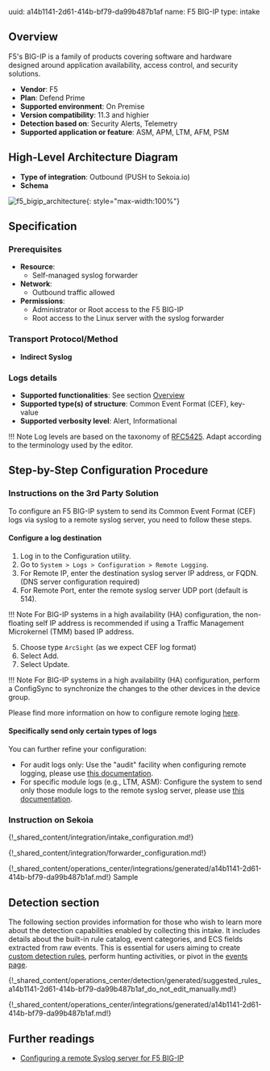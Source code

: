 uuid: a14b1141-2d61-414b-bf79-da99b487b1af
name: F5 BIG-IP
type: intake

## Overview

F5's BIG-IP is a family of products covering software and hardware designed around application availability, access control, and security solutions.

- **Vendor**: F5
- **Plan**: Defend Prime
- **Supported environment**: On Premise
- **Version compatibility**: 11.3 and highier
- **Detection based on**: Security Alerts, Telemetry
- **Supported application or feature**: ASM, APM, LTM, AFM, PSM

## High-Level Architecture Diagram

- **Type of integration**: Outbound (PUSH to Sekoia.io)
- **Schema**

![f5_bigip_architecture](/assets/integration/f5_bigip_architecture.png){: style="max-width:100%"}

## Specification

### Prerequisites

- **Resource**:
    - Self-managed syslog forwarder
- **Network**:
    - Outbound traffic allowed
- **Permissions**:
    - Administrator or Root access to the F5 BIG-IP
    - Root access to the Linux server with the syslog forwarder

### Transport Protocol/Method

- **Indirect Syslog**

### Logs details

- **Supported functionalities**: See section [Overview](#overview)
- **Supported type(s) of structure**: Common Event Format (CEF), key-value
- **Supported verbosity level**: Alert, Informational

!!! Note
    Log levels are based on the taxonomy of [RFC5425](https://datatracker.ietf.org/doc/html/rfc5424). Adapt according to the terminology used by the editor.

## Step-by-Step Configuration Procedure

### Instructions on the 3rd Party Solution

To configure an F5 BIG-IP system to send its Common Event Format (CEF) logs via syslog to a remote syslog server, you need to follow these steps.

#### Configure a log destination

1. Log in to the Configuration utility.
2. Go to `System > Logs > Configuration > Remote Logging`.
3. For Remote IP, enter the destination syslog server IP address, or FQDN. (DNS server configuration required)
4. For Remote Port, enter the remote syslog server UDP port (default is 514).

!!! Note
  For BIG-IP systems in a high availability (HA) configuration, the non-floating self IP address is recommended if using a Traffic Management Microkernel (TMM) based IP address.

5. Choose type `ArcSight` (as we expect CEF log format)
6. Select Add.
7. Select Update.

!!! Note
  For BIG-IP systems in a high availability (HA) configuration, perform a ConfigSync to synchronize the changes to the other devices in the device group.

Please find more information on how to configure remote loging [here](https://my.f5.com/manage/s/article/K13080).

#### Specifically send only certain types of logs

You can further refine your configuration:

- For audit logs only: Use the "audit" facility when configuring remote logging, please use [this documentation](https://my.f5.com/manage/s/article/K56602501).
- For specific module logs (e.g., LTM, ASM): Configure the system to send only those module logs to the remote syslog server, please use [this documentation](https://my.f5.com/manage/s/article/K10887436).

### Instruction on Sekoia

{!_shared_content/integration/intake_configuration.md!}

{!_shared_content/integration/forwarder_configuration.md!}

{!_shared_content/operations_center/integrations/generated/a14b1141-2d61-414b-bf79-da99b487b1af.md!} Sample

## Detection section

The following section provides information for those who wish to learn more about the detection capabilities enabled by collecting this intake. It includes details about the built-in rule catalog, event categories, and ECS fields extracted from raw events. This is essential for users aiming to create [custom detection rules](/docs/xdr/features/detect/sigma.md), perform hunting activities, or pivot in the [events page](/docs/xdr/features/investigate/events.md).

{!_shared_content/operations_center/detection/generated/suggested_rules_a14b1141-2d61-414b-bf79-da99b487b1af_do_not_edit_manually.md!}

{!_shared_content/operations_center/integrations/generated/a14b1141-2d61-414b-bf79-da99b487b1af.md!}

## Further readings

- [Configuring a remote Syslog server for F5 BIG-IP](https://support.f5.com/)